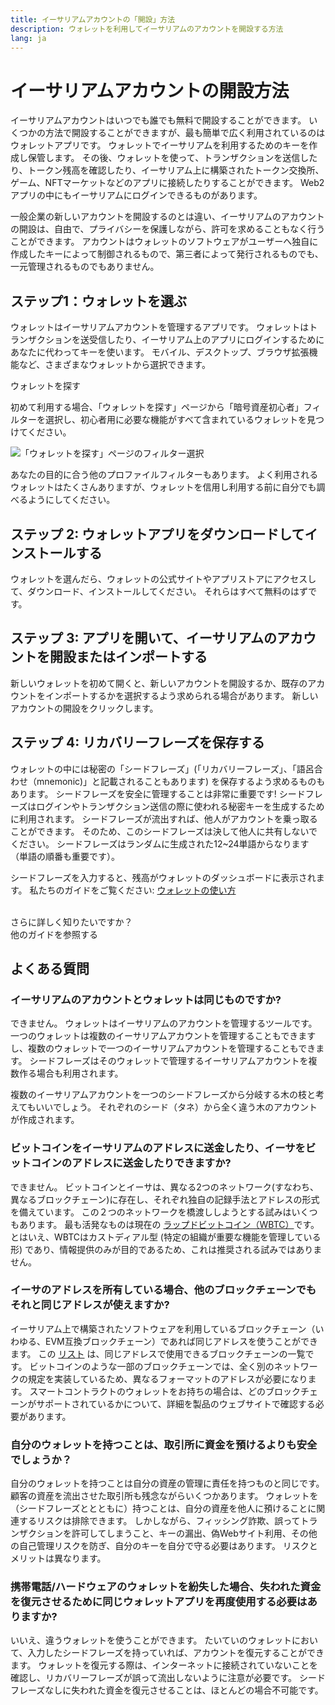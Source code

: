 ```yaml
---
title: イーサリアムアカウントの「開設」方法
description: ウォレットを利用してイーサリアムのアカウントを開設する方法
lang: ja
---
```


# イーサリアムアカウントの開設方法

イーサリアムアカウントはいつでも誰でも無料で開設することができます。 いくつかの方法で開設することができますが、最も簡単で広く利用されているのはウォレットアプリです。 ウォレットでイーサリアムを利用するためのキーを作成し保管します。 その後、ウォレットを使って、トランザクションを送信したり、トークン残高を確認したり、イーサリアム上に構築されたトークン交換所、ゲーム、NFTマーケットなどのアプリに接続したりすることができます。 Web2アプリの中にもイーサリアムにログインできるものがあります。

一般企業の新しいアカウントを開設するのとは違い、イーサリアムのアカウントの開設は、自由で、プライバシーを保護しながら、許可を求めることもなく行うことができます。 アカウントはウォレットのソフトウェアがユーザーへ独自に作成したキーによって制御されるもので、第三者によって発行されるものでも、一元管理されるものでもありません。

## ステップ1：ウォレットを選ぶ

ウォレットはイーサリアムアカウントを管理するアプリです。 ウォレットはトランザクションを送受信したり、イーサリアム上のアプリにログインするためにあなたに代わってキーを使います。 モバイル、デスクトップ、ブラウザ拡張機能など、さまざまなウォレットから選択できます。

<ButtonLink to="/wallets/find-wallet/">
  ウォレットを探す
</ButtonLink>

初めて利用する場合、「ウォレットを探す」ページから「暗号資産初心者」フィルターを選択し、初心者用に必要な機能がすべて含まれているウォレットを見つけてください。

![「ウォレットを探す」ページのフィルター選択](./wallet-box.png)

あなたの目的に合う他のプロファイルフィルターもあります。 よく利用されるウォレットはたくさんありますが、ウォレットを信用し利用する前に自分でも調べるようにしてください。

## ステップ 2: ウォレットアプリをダウンロードしてインストールする

ウォレットを選んだら、ウォレットの公式サイトやアプリストアにアクセスして、ダウンロード、インストールしてください。 それらはすべて無料のはずです。

## ステップ 3: アプリを開いて、イーサリアムのアカウントを開設またはインポートする

新しいウォレットを初めて開くと、新しいアカウントを開設するか、既存のアカウントをインポートするかを選択するよう求められる場合があります。 新しいアカウントの開設をクリックします。

## ステップ 4: リカバリーフレーズを保存する

ウォレットの中には秘密の「シードフレーズ」(「リカバリーフレーズ」、「語呂合わせ（mnemonic)」と記載されることもあります) を保存するよう求めるものもあります。 シードフレーズを安全に管理することは非常に重要です! シードフレーズはログインやトランザクション送信の際に使われる秘密キーを生成するために利用されます。 シードフレーズが流出すれば、他人がアカウントを乗っ取ることができます。 そのため、このシードフレーズは決して他人に共有しないでください。 シードフレーズはランダムに生成された12~24単語からなります（単語の順番も重要です）。

シードフレーズを入力すると、残高がウォレットのダッシュボードに表示されます。 私たちのガイドをご覧ください: [ウォレットの使い方](/guides/how-to-use-a-wallet)

 <br />

<InfoBanner shouldSpaceBetween emoji=":eyes:">
  <div>さらに詳しく知りたいですか？</div>
  <ButtonLink to="/guides/">
    他のガイドを参照する
  </ButtonLink>
</InfoBanner>

## よくある質問

### イーサリアムのアカウントとウォレットは同じものですか?

できません。 ウォレットはイーサリアムのアカウントを管理するツールです。 一つのウォレットは複数のイーサリアムアカウントを管理することもできますし、複数のウォレットで一つのイーサリアムアカウントを管理することもできます。 シードフレーズはそのウォレットで管理するイーサリアムアカウントを複数作る場合も利用されます。

複数のイーサリアムアカウントを一つのシードフレーズから分岐する木の枝と考えてもいいでしょう。 それぞれのシード（タネ）から全く違う木のアカウントが作成されます。

### ビットコインをイーサリアムのアドレスに送金したり、イーサをビットコインのアドレスに送金したりできますか?

できません。 ビットコインとイーサは、異なる2つのネットワーク(すなわち、異なるブロックチェーン)に存在し、それぞれ独自の記録手法とアドレスの形式を備えています。 この２つのネットワークを橋渡ししようとする試みはいくつもあります。 最も活発なものは現在の [ラップドビットコイン（WBTC）](https://www.bitcoin.com/get-started/what-is-wbtc/)です。 とはいえ、WBTCはカストディアル型 (特定の組織が重要な機能を管理している形) であり、情報提供のみが目的であるため、これは推奨される試みではありません。

### イーサのアドレスを所有している場合、他のブロックチェーンでもそれと同じアドレスが使えますか?

イーサリアム上で構築されたソフトウェアを利用しているブロックチェーン（いわゆる、EVM互換ブロックチェーン）であれば同じアドレスを使うことができます。 この [リスト](https://chainlist.org/) は、同じアドレスで使用できるブロックチェーンの一覧です。 ビットコインのような一部のブロックチェーンでは、全く別のネットワークの規定を実装しているため、異なるフォーマットのアドレスが必要になります。 スマートコントラクトのウォレットをお持ちの場合は、どのブロックチェーンがサポートされているかについて、詳細を製品のウェブサイトで確認する必要があります。

### 自分のウォレットを持つことは、取引所に資金を預けるよりも安全でしょうか？

自分のウォレットを持つことは自分の資産の管理に責任を持つものと同じです。 顧客の資産を流出させた取引所も残念ながらいくつかあります。 ウォレットを（シードフレーズととともに）持つことは、自分の資産を他人に預けることに関連するリスクは排除できます。 しかしながら、フィッシング詐欺、誤ってトランザクションを許可してしまうこと、キーの漏出、偽Webサイト利用、その他の自己管理リスクを防ぎ、自分のキーを自分で守る必要はあります。 リスクとメリットは異なります。

### 携帯電話/ハードウェアのウォレットを紛失した場合、失われた資金を復元させるために同じウォレットアプリを再度使用する必要はありますか?

いいえ、違うウォレットを使うことができます。 たいていのウォレットにおいて、入力したシードフレーズを持っていれば、アカウントを復元することができます。 ウォレットを復元する際は、インターネットに接続されていないことを確認し、リカバリーフレーズが誤って流出しないように注意が必要です。 シードフレーズなしに失われた資金を復元させることは、ほとんどの場合不可能です。
